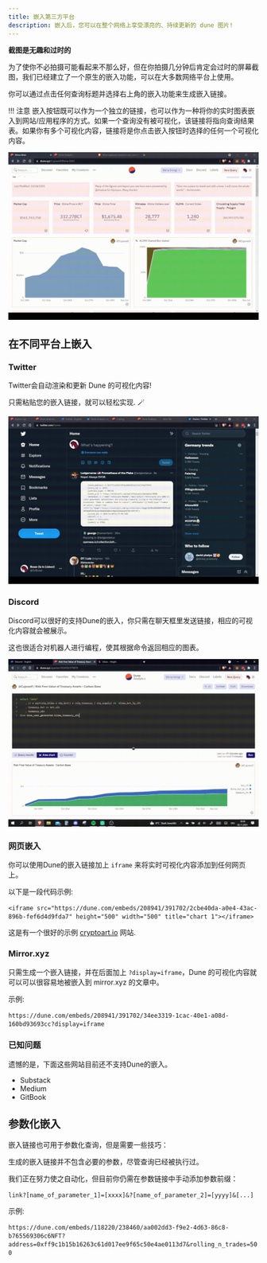```yaml
---
title: 嵌入第三方平台
description: 嵌入后，您可以在整个网络上享受漂亮的、持续更新的 dune 图片!
---
```


**截图是无趣和过时的**

为了使你不必拍摄可能看起来不那么好，但在你拍摄几分钟后肯定会过时的屏幕截图，我们已经建立了一个原生的嵌入功能，可以在大多数网络平台上使用。

你可以通过点击任何查询标题并选择右上角的嵌入功能来生成嵌入链接。

!!! 注意
    嵌入按钮既可以作为一个独立的链接，也可以作为一种将你的实时图表嵌入到网站/应用程序的方式。如果一个查询没有被可视化，该链接将指向查询结果表。如果你有多个可视化内容，链接将是你点击嵌入按钮时选择的任何一个可视化内容。

![生成一个嵌入链接](images/embed-link.gif)

## 在不同平台上嵌入

### Twitter

Twitter会自动渲染和更新 Dune 的可视化内容!

只需粘贴您的嵌入链接，就可以轻松实现. 🪄

![Twitter会自动正确显示嵌入链接](images/twitter.gif)

### Discord

Discord可以很好的支持Dune的嵌入，你只需在聊天框里发送链接，相应的可视化内容就会被展示。

这也很适合对机器人进行编程，使其根据命令返回相应的图表。

![Discord](images/discord.gif)

### 网页嵌入

你可以使用Dune的嵌入链接加上 `iframe` 来将实时可视化内容添加到任何网页上。

以下是一段代码示例:

`<iframe src="https://dune.com/embeds/208941/391702/2cbe40da-a0e4-43ac-896b-fef6d4d9fda7" height="500" width="500" title="chart 1"></iframe>`

这是有一个很好的示例 [cryptoart.io](https://cryptoart.io/data) 网站.

### Mirror.xyz

只需生成一个嵌入链接，并在后面加上 `?display=iframe`，Dune 的可视化内容就可以可以很容易地被嵌入到 mirror.xyz 的文章中。

示例:

`https://dune.com/embeds/208941/391702/34ee3319-1cac-40e1-a08d-160bd93693cc?display=iframe`

### 已知问题

遗憾的是，下面这些网站目前还不支持Dune的嵌入。

* Substack
* Medium
* GitBook

## 参数化嵌入

嵌入链接也可用于参数化查询，但是需要一些技巧：

生成的嵌入链接并不包含必要的参数，尽管查询已经被执行过。

我们正在努力使之自动化，但目前你仍需在参数链接中手动添加参数前缀：

`link?[name_of_parameter_1]=[xxxx]&?[name_of_parameter_2]=[yyyy]&[...]`

示例:

`https://dune.com/embeds/118220/238460/aa002dd3-f9e2-4d63-86c8-b765569306c6NFT?address=0xff9c1b15b16263c61d017ee9f65c50e4ae0113d7&rolling_n_trades=500`
